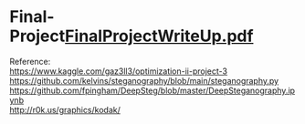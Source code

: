 # Final-Project[FinalProjectWriteUp.pdf](https://github.com/leontynew/Final-Project/files/7132518/FinalProjectWriteUp.pdf)

Reference:<br/>
https://www.kaggle.com/gaz3ll3/optimization-ii-project-3 <br/>
https://github.com/kelvins/steganography/blob/main/steganography.py <br/>
https://github.com/fpingham/DeepSteg/blob/master/DeepSteganography.ipynb <br/>
http://r0k.us/graphics/kodak/ 
